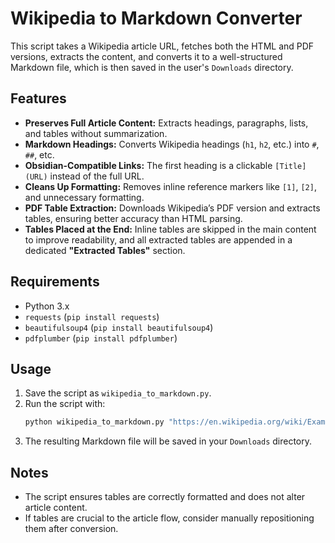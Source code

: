 # Wikipedia to Markdown Converter

This script takes a Wikipedia article URL, fetches both the HTML and PDF versions, extracts the content, and converts it to a well-structured Markdown file, which is then saved in the user's `Downloads` directory.

## Features

- **Preserves Full Article Content:** Extracts headings, paragraphs, lists, and tables without summarization.
- **Markdown Headings:** Converts Wikipedia headings (`h1`, `h2`, etc.) into `#`, `##`, etc.
- **Obsidian-Compatible Links:** The first heading is a clickable `[Title](URL)` instead of the full URL.
- **Cleans Up Formatting:** Removes inline reference markers like `[1]`, `[2]`, and unnecessary formatting.
- **PDF Table Extraction:** Downloads Wikipedia’s PDF version and extracts tables, ensuring better accuracy than HTML parsing.
- **Tables Placed at the End:** Inline tables are skipped in the main content to improve readability, and all extracted tables are appended in a dedicated **"Extracted Tables"** section.

## Requirements

- Python 3.x
- `requests` (`pip install requests`)
- `beautifulsoup4` (`pip install beautifulsoup4`)
- `pdfplumber` (`pip install pdfplumber`)

## Usage

1. Save the script as `wikipedia_to_markdown.py`.
2. Run the script with:
   ```bash
   python wikipedia_to_markdown.py "https://en.wikipedia.org/wiki/Example_Article"
   ```
3. The resulting Markdown file will be saved in your `Downloads` directory.

## Notes

- The script ensures tables are correctly formatted and does not alter article content.
- If tables are crucial to the article flow, consider manually repositioning them after conversion.
